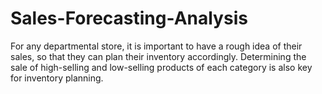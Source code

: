 # Sales-Forecasting-Analysis
For any departmental store, it is important to have a rough idea of their sales, so that they can plan their inventory accordingly.
Determining the sale of high-selling and low-selling products of each category is also key for inventory planning.
